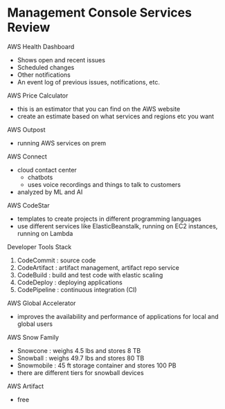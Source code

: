 # Management Console Services Review

AWS Health Dashboard
* Shows open and recent issues
* Scheduled changes
* Other notifications 
* An event log of previous issues, notifications, etc.

AWS Price Calculator
* this is an estimator that you can find on the AWS website
* create an estimate based on what services and regions etc you want

AWS Outpost 
* running AWS services on prem

AWS Connect
* cloud contact center
    * chatbots
    * uses voice recordings and things to talk to customers
* analyzed by ML and AI

AWS CodeStar
* templates to create projects in different programming languages 
* use different services like ElasticBeanstalk, running on EC2 instances, running on Lambda

Developer Tools Stack
1. CodeCommit : source code
2. CodeArtifact : artifact management, artifact repo service
3. CodeBuild : build and test code with elastic scaling
4. CodeDeploy : deploying applications
5. CodePipeline : continuous integration (CI)

AWS Global Accelerator
* improves the availability and performance of applications for local and global users

AWS Snow Family
* Snowcone : weighs 4.5 lbs and stores 8 TB
* Snowball : weighs 49.7 lbs and stores 80 TB
* Snowmobile : 45 ft storage container and stores 100 PB
* there are different tiers for snowball devices

AWS Artifact
* free
